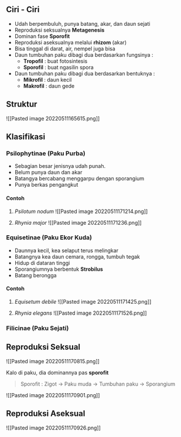 ## Ciri - Ciri
- Udah berpembuluh, punya batang, akar, dan daun sejati
- Reproduksi seksualnya **Metagenesis**
- Dominan fase **Sporofit**
- Reproduksi aseksualnya melalui **rhizom** (akar)
- Bisa tinggal di darat, air, nempel juga bisa
- Daun tumbuhan paku dibagi dua berdasarkan fungsinya :
	- **Tropofil** : buat fotosintesis
	- **Sporofil** : buat ngasilin spora
- Daun tumbuhan paku dibagi dua berdasarkan bentuknya :
	- **Mikrofil** : daun kecil
	- **Makrofil** : daun gede

## Struktur
![[Pasted image 20220511165615.png]]

## Klasifikasi
### **Psilophytinae** (Paku Purba)
- Sebagian besar jenisnya udah punah.
- Belum punya daun dan akar
- Batangya bercabang menggarpu dengan sporangium
- Punya berkas pengangkut

#### Contoh
1. *Psilotum nodum*
	![[Pasted image 20220511171214.png]]

2. *Rhynia major*
![[Pasted image 20220511171236.png]] 


### **Equisetinae** (Paku Ekor Kuda)
- Daunnya kecil, kea selaput terus melingkar
- Batangnya kea daun cemara, rongga, tumbuh tegak
- Hidup di dataran tinggi
- Sporangiumnya berbentuk **Strobilus**
- Batang berongga

#### Contoh
1. *Equisetum debile*
![[Pasted image 20220511171425.png]]

2. *Rhynia elegans*
	![[Pasted image 20220511171526.png]]

### **Filicinae** (Paku Sejati)


## Reproduksi Seksual

![[Pasted image 20220511170815.png]]

Kalo di paku, dia dominannya pas **sporofit** 
> Sporofit : Zigot -> Paku muda -> Tumbuhan paku -> Sporangium

![[Pasted image 20220511170901.png]]

## Reproduksi Aseksual
![[Pasted image 20220511170926.png]]